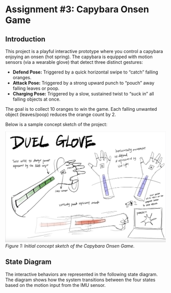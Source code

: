 # Assignment #3: Capybara Onsen Game

## Introduction

This project is a playful interactive prototype where you control a capybara enjoying an onsen (hot spring). The capybara is equipped with motion sensors (via a wearable glove) that detect three distinct gestures:

- **Defend Pose:** Triggered by a quick horizontal swipe to “catch” falling oranges.
- **Attack Pose:** Triggered by a strong upward punch to “pouch” away falling leaves or poop.
- **Charging Pose:** Triggered by a slow, sustained twist to “suck in” all falling objects at once.

The goal is to collect 10 oranges to win the game. Each falling unwanted object (leaves/poop) reduces the orange count by 2.

Below is a sample concept sketch of the project:
  
![Concept Sketch](glove_sketch.png)
*Figure 1: Initial concept sketch of the Capybara Onsen Game.*

## State Diagram

The interactive behaviors are represented in the following state diagram. The diagram shows how the system transitions between the four states based on the motion input from the IMU sensor.

